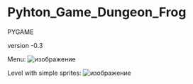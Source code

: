 # Pyhton_Game_Dungeon_Frog
PYGAME

version -0.3


Menu:
![изображение](https://user-images.githubusercontent.com/81361783/119321966-d844ec80-bc85-11eb-96b2-fcd92cdc9dd0.png)


Level with simple sprites:
![изображение](https://user-images.githubusercontent.com/81361783/119322144-09bdb800-bc86-11eb-874b-4cdd3b6e74a0.png)

